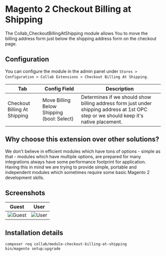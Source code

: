 # Magento 2 Checkout Billing at Shipping

The Collab_CheckoutBillingAtShipping module allows You to move the billing address form just below the shipping address form on the checkout page.

## Configuration
You can configure the module in the admin panel under `Stores > Configuration > Collab Extensions > Checkout Billing At Shipping`.

| Tab     | Config Field                                | Description                                                                                                                            |
|---------|---------------------------------------------|----------------------------------------------------------------------------------------------------------------------------------------|
| Checkout Billing At Shipping | Move Billing Below Shipping (bool: Select)  | Determines if we should show billing address form just under shipping address at 1st OPC step or we should keep it's native placement. |

## Why choose this extension over other solutions?
We don't believe in efficient modules which have tons of options - simple as that - modules which have multiple
options, are prepared for many integrations always have some performance footprint for application. Having this
in mind we are trying to provide simple, portable and independent modules which sometimes require some basic Magento 2 development
skills.

## Screenshots
| Guest                    | User                   |
|--------------------------|------------------------|
| ![Guest](docs/guest.gif) | ![User](docs/user.gif) |

## Installation details
```bash
composer req collab/module-checkout-billing-at-shipping
bin/magento setup:upgrade
```
